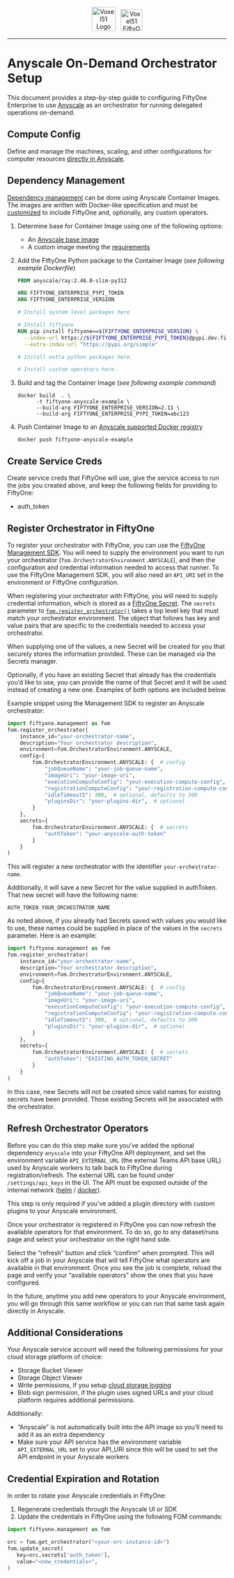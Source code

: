 <!-- markdownlint-disable no-inline-html line-length -->
<!-- markdownlint-disable-next-line first-line-heading -->
<div align="center">
<p align="center">

<img alt="Voxel51 Logo" src="https://user-images.githubusercontent.com/25985824/106288517-2422e000-6216-11eb-871d-26ad2e7b1e59.png" height="55px"> &nbsp;
<img alt="Voxel51 FiftyOne" src="https://user-images.githubusercontent.com/25985824/106288518-24bb7680-6216-11eb-8f10-60052c519586.png" height="50px">

</p>
</div>
<!-- markdownlint-enable no-inline-html line-length -->

---

# Anyscale On-Demand Orchestrator Setup

This document provides a step-by-step guide to configuring FiftyOne Enterprise
to use [Anyscale](https://www.anyscale.com/) as an orchestrator for running
delegated operations on-demand.

## Compute Config

Define and manage the machines, scaling, and other configurations for computer
resources [directly in Anyscale](https://docs.anyscale.com/configuration/compute/overview/).

## Dependency Management

[Dependency management](https://docs.anyscale.com/configuration/dependency-management/dependency-overview)
can be done using Anyscale Container Images. The images are written with
Docker-like specification and must be
[customized](https://docs.anyscale.com/configuration/dependency-management/dependency-container-images#customizing-a-container-image)
to include FiftyOne and, optionally, any custom operators.

1. Determine base for Container Image using one of the following options:
   - An [Anyscale base image](https://docs.anyscale.com/reference/anyscale-base-images)
   - A custom image meeting the [requirements](https://docs.anyscale.com/configuration/dependency-management/image-requirement)
1. Add the FiftyOne Python package to the Container Image
   (_see following example Dockerfile_)

    ```dockerfile
    FROM anyscale/ray:2.46.0-slim-py312

    ARG FIFTYONE_ENTERPRISE_PYPI_TOKEN
    ARG FIFTYONE_ENTERPRISE_VERSION

    # Install system level packages here

    # Install fiftyone
    RUN pip install fiftyone==${FIFTYONE_ENTERPRISE_VERSION} \
      --index-url https://${FIFTYONE_ENTERPRISE_PYPI_TOKEN}@pypi.dev.fiftyone.ai/simple/ \
      --extra-index-url "https://pypi.org/simple"

    # Install extra python packages here.

    # Install custom operators here.
    ```

1. Build and tag the Container Image (_see following example command_)

    ```commandline
    docker build  . \
          -t fiftyone-anyscale-example \
          --build-arg FIFTYONE_ENTERPRISE_VERSION=2.11 \
          --build-arg FIFTYONE_ENTERPRISE_PYPI_TOKEN=abc123
    ```

1. Push Container Image to an
  [Anyscale supported Docker registry](https://docs.anyscale.com/configuration/dependency-management/dependency-byod#step-2-push-your-image)

    ```commandline
    docker push fiftyone-anyscale-example
    ```

## Create Service Creds

Create service creds that FiftyOne will use, give the service access to run the
jobs you created above, and keep the following fields for providing to
FiftyOne:

- auth_token

## Register Orchestrator in FiftyOne

To register your orchestrator with FiftyOne, you can use the
[FiftyOne Management SDK](https://docs.voxel51.com/enterprise/management_sdk.html#module-fiftyone.management.orchestrator).
You will need to supply the environment you want to run your orchestrator
(`fom.OrchestratorEnvironment.ANYSCALE`), and then the configuration and
credential information needed to access that runner. To use the FiftyOne
Management SDK, you will also need an `API_URI` set in the environment or
FiftyOne configuration.

When registering your orchestrator with FiftyOne, you will need to supply
credential information, which is stored as a
[FiftyOne Secret](https://docs.voxel51.com/enterprise/secrets.html). The
``secrets`` parameter to
[``fom.register_orchestrator()``](https://docs.voxel51.com/enterprise/management_sdk.html#fiftyone.management.orchestrator.register_orchestrator)
takes a top level key that must match your orchestrator environment. The
object that follows has key and value pairs that are specific to the
credentials needed to access your orchestrator.

When supplying one of the values, a new Secret will be created for you that
securely stores the information provided. These can be managed via the
Secrets manager.

Optionally, if you have an existing Secret that already has the credentials
you’d like to use, you can provide the name of that Secret and it will be used
instead of creating a new one. Examples of both options are included below.

Example snippet using the Management SDK to register an Anyscale orchestrator:

```python
import fiftyone.management as fom
fom.register_orchestrator(
    instance_id="your-orchestrator-name",
    description="Your orchestrator description",
    environment=fom.OrchestratorEnvironment.ANYSCALE,
    config={
        fom.OrchestratorEnvironment.ANYSCALE: {  # config
            "jobQueueName": "your-job-queue-name",
            "imageUri": "your-image-uri",
            "executionComputeConfig": "your-execution-compute-config",
            "registrationComputeConfig": "your-registration-compute-config",  # optional
            "idleTimeoutS": 300,  # optional, defaults to 300
            "pluginsDir": "your-plugins-dir",  # optional
        }
    },
    secrets={
        fom.OrchestratorEnvironment.ANYSCALE: {  # secrets
            "authToken": "your-anyscale-auth-token"
        }
    }
)
```

This will register a new orchestrator with the identifier
`your-orchestrator-name`.

Additionally, it will save a new Secret for the value supplied in authToken.
That new secret will have the following name:

`AUTH_TOKEN_YOUR_ORCHESTRATOR_NAME`

As noted above, if you already had Secrets saved with values you would like to
use, these names could be supplied in place of the values in the `secrets`
parameter. Here is an example:

```python
import fiftyone.management as fom
fom.register_orchestrator(
    instance_id="your-orchestrator-name",
    description="Your orchestrator description",
    environment=fom.OrchestratorEnvironment.ANYSCALE,
    config={
        fom.OrchestratorEnvironment.ANYSCALE: {  # config
            "jobQueueName": "your-job-queue-name",
            "imageUri": "your-image-uri",
            "executionComputeConfig": "your-execution-compute-config",
            "registrationComputeConfig": "your-registration-compute-config",  # optional
            "idleTimeoutS": 300,  # optional, defaults to 300
            "pluginsDir": "your-plugins-dir",  # optional
        }
    },
    secrets={
        fom.OrchestratorEnvironment.ANYSCALE: {  # secrets
            "authToken": "EXISTING_AUTH_TOKEN_SECRET"
        }
    }
)
```

In this case, new Secrets will not be created since valid names for existing
secrets have been provided. Those existing Secrets will be associated with the
orchestrator.

## Refresh Orchestrator Operators

Before you can do this step make sure you’ve added the optional dependency
`anyscale` into your FiftyOne API deployment, and set the environment
variable `API_EXTERNAL_URL` (the external Teams API base URL) used by Anyscale
workers to talk back to FiftyOne during registration/refresh. The external URL
can be found under `/settings/api_keys` in the UI. The API must be exposed
outside of the internal network
([helm](../../helm/docs/expose-teams-api.md) / [docker](../../docker/docs/expose-teams-api.md)).

This step is only required if you’ve added a plugin directory with custom
plugins to your Anyscale environment.

Once your orchestrator is registered in FiftyOne you can now refresh the
available operators for that environment. To do so, go to any dataset/runs page
and select your orchestrator on the right hand side.

Select the “refresh” button and click “confirm” when prompted. This will kick
off a job in your Anyscale that will tell FiftyOne what operators are available
in that environment. Once you see the job is complete, reload the page and
verify your “available operators” show the ones that you have configured.

In the future, anytime you add new operators to your Anyscale environment, you
will go through this same workflow or you can run that same task again directly
in Anyscale.

## Additional Considerations

Your Anyscale service account will need the following permissions for your
cloud storage platform of choice:

- Storage Bucket Viewer
- Storage Object Viewer
- Write permissions, If you setup
  [cloud storage logging](https://docs.voxel51.com/enterprise/plugins.html#logs)
- Blob sign permission, if the plugin uses signed URLs and your cloud platform
  requires additional permissions.

Additionally:

- “Anyscale” is not automatically built into the API image so you’ll need to
  add it as an extra dependency
- Make sure your API service has the environment variable `API_EXTERNAL_URL`
  set to your API_URI since this will be used to set the API endpoint in your
  Anyscale workers

## Credential Expiration and Rotation

In order to rotate your Anyscale credentials in FiftyOne:

1. Regenerate credentials through the Anyscale UI or SDK
1. Update the credentials in FiftyOne using the following FOM commands:

```python
import fiftyone.management as fom

orc = fom.get_orchestrator("<your-orc-instance-id>")
fom.update_secret(
   key=orc.secrets['auth_token'],
   value="<new_credentials>",
)
```

